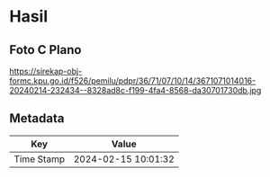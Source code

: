 # Hasil

## Foto C Plano

https://sirekap-obj-formc.kpu.go.id/f526/pemilu/pdpr/36/71/07/10/14/3671071014016-20240214-232434--8328ad8c-f199-4fa4-8568-da30701730db.jpg


## Metadata

| Key        | Value               |
| ---------- | ------------------- |
| Time Stamp | 2024-02-15 10:01:32 |



